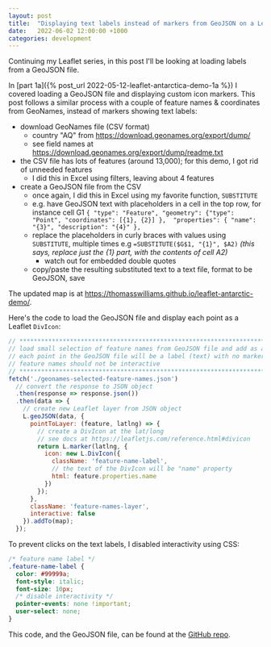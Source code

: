 ```yaml
---
layout: post
title:  "Displaying text labels instead of markers from GeoJSON on a Leaflet Antarctic map (part 3)"
date:   2022-06-02 12:00:00 +1000
categories: development
---
```


Continuing my Leaflet series, in this post I'll be looking at loading labels from a GeoJSON file.

In [part 1a]({% post_url 2022-05-12-leaflet-antarctica-demo-1a %}) I covered loading a GeoJSON file and displaying custom icon markers. This post follows a similar process with a couple of feature names & coordinates from GeoNames, instead of markers showing text labels:

- download GeoNames file (CSV format)
  - country "AQ" from <https://download.geonames.org/export/dump/>
  - see field names at <https://download.geonames.org/export/dump/readme.txt>
- the CSV file has lots of features (around 13,000); for this demo, I got rid of unneeded features
  - I did this in Excel using filters, leaving about 4 features
- create a GeoJSON file from the CSV
  - once again, I did this in Excel using my favorite function, `SUBSTITUTE`
  - e.g. have GeoJSON text with placeholders in a cell in the top row, for instance cell G1 `{ "type": "Feature", "geometry": {"type": "Point", "coordinates": [{1}, {2}] },  "properties": { "name": "{3}", "description": "{4}" },`
  - replace the placeholders in curly braces with values using `SUBSTITUTE`, multiple times e.g `=SUBSTITUTE($G$1, "{1}", $A2)` _(this says, replace just the {1} part, with the contents of cell A2)_
    - watch out for embedded double quotes
  - copy/paste the resulting substituted text to a text file, format to be GeoJSON, save

The updated map is at <https://thomasswilliams.github.io/leaflet-antarctic-demo/>.

Here's the code to load the GeoJSON file and display each point as a Leaflet `DivIcon`:

```javascript
// ************************************************************************
// load small selection of feature names from GeoJSON file and add as a layer
// each point in the GeoJSON file will be a label (text) with no marker
// feature names should not be interactive
// ************************************************************************
fetch('./geonames-selected-feature-names.json')
  // convert the response to JSON object
  .then(response => response.json())
  .then(data => {
    // create new Leaflet layer from JSON object
    L.geoJSON(data, {
      pointToLayer: (feature, latlng) => {
        // create a DivIcon at the lat/long
        // see docs at https://leafletjs.com/reference.html#divicon
        return L.marker(latlng, {
          icon: new L.DivIcon({
            className: 'feature-name-label',
            // the text of the DivIcon will be "name" property
            html: feature.properties.name
          })
        });
      },
      className: 'feature-names-layer',
      interactive: false
    }).addTo(map);
  });
```

To prevent clicks on the text labels, I disabled interactivity using CSS:

```css
/* feature name label */
.feature-name-label {
  color: #99999a;
  font-style: italic;
  font-size: 10px;
  /* disable interactivity */
  pointer-events: none !important;
  user-select: none;
}
```

This code, and the GeoJSON file, can be found at the [GitHub repo](https://github.com/thomasswilliams/leaflet-antarctic-demo).